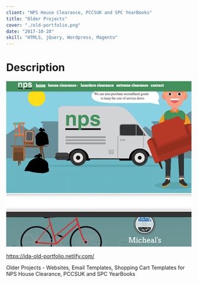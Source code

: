 ```yaml
---
client: "NPS House Clearance, PCCSUK and SPC YearBooks"
title: "Older Projects"
cover: "./old-portfolio.png"
date: "2017-10-28"
skill: "HTML5, jQuery, Wordpress, Magento"
---
```

# Description

<img src="old-portfolio.png">

https://ida-old-portfolio.netlify.com/

Older Projects - Websites, Email Templates, Shopping Cart Templates for NPS House Clearance, PCCSUK and SPC YearBooks

